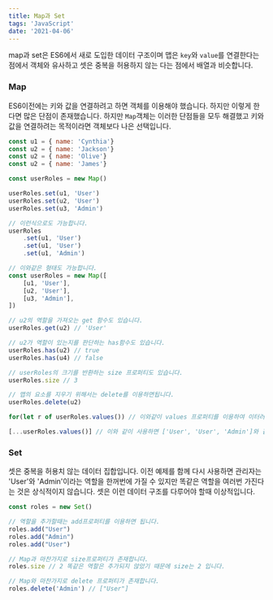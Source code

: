 ```yaml
---
title: Map과 Set
tags: 'JavaScript'
date: '2021-04-06'
---
```

map과 set은 ES6에서 새로 도입한 데이터 구조이며 맵은 `key`와 `value`를 연결한다는 점에서 객체와 유사하고 셋은 중복을 허용하지 않는 다는 점에서 배열과 비슷합니다.

### Map

ES6이전에는 키와 값을 연결하려고 하면 객체를 이용해야 했습니다. 하지만 이렇게 한다면 많은 단점이 존재했습니다. 하지만 `Map`객체는 이러한 단점들을 모두 해결했고 키와 값을 연결하려는 목적이라면 객체보다 나은 선택입니다.

```javascript
const u1 = { name: 'Cynthia'}
const u2 = { name: 'Jackson'}
const u2 = { name: 'Olive'}
const u2 = { name: 'James'}

const userRoles = new Map()

userRoles.set(u1, 'User')
userRoles.set(u2, 'User')
userRoles.set(u3, 'Admin')

// 이런식으로도 가능합니다.
userRoles
	.set(u1, 'User')
	.set(u1, 'User')
	.set(u1, 'Admin')

// 이와같은 형태도 가능합니다.
const userRoles = new Map([
    [u1, 'User'],
    [u2, 'User'],
    [u3, 'Admin'],
])

// u2의 역할을 가져오는 get 함수도 있습니다.
userRoles.get(u2) // 'User'

// u2가 역할이 있는지를 판단하는 has함수도 있습니다.
userRoles.has(u2) // true
userRoles.has(u4) // false

// userRoles의 크기를 반환하는 size 프로퍼티도 있습니다.
userRoles.size // 3

// 맵의 요소를 지우기 위해서는 delete를 이용하면됩니다.
userRoles.delete(u2)

for(let r of userRoles.values()) // 이와같이 values 프로퍼티를 이용하여 이터러블 객체를 만들 수 있습니다.

[...userRoles.values()] // 이와 같이 사용하면 ['User', 'User', 'Admin']와 같은 배열을 생성할수도 있습니다.
```

### Set

셋은 중복을 허용치 않는 데이터 집합입니다. 이전 예제를 함께 다시 사용하면 관리자는 'User'와 'Admin'이라는 역할을 한꺼번에 가질 수 있지만 똑같은 역할을 여러번 가진다는 것은 상식적이지 않습니다. 셋은 이런 데이터 구조를 다루어야 할때 이상적입니다.

```javascript
const roles = new Set()

// 역할을 추가할때는 add프로퍼티를 이용하면 됩니다.
roles.add("User")
roles.add("Admin")
roles.add("User")

// Map과 마찬가지로 size프로퍼티가 존재합니다.
roles.size // 2 똑같은 역할은 추가되지 않았기 때문에 size는 2 입니다.

// Map와 마찬가지로 delete 프로퍼티가 존재합니다.
roles.delete('Admin') // ["User"]
```


